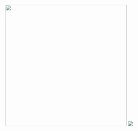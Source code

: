 <p align="center">
  <img width="400" src="https://cloud.githubusercontent.com/assets/82437/4970014/f952eba4-6875-11e4-8930-27d94be9feee.png">
  <img src="https://codeship.com/projects/ebc21970-4aa4-0132-eb1f-2eec968ed96f/status">
</p>

